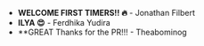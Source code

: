 * **WELCOME FIRST TIMERS!! :fire:** - Jonathan Filbert
* **ILYA :heart_eyes:** - Ferdhika Yudira
* **GREAT
Thanks for the PR!!! - Theabominog
